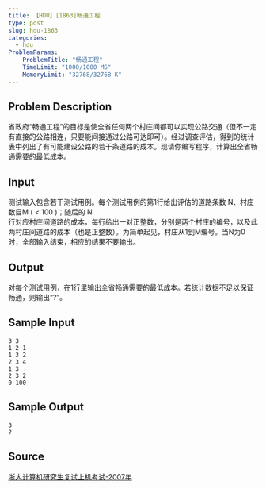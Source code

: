 ```yaml
---
title: 【HDU】[1863]畅通工程
type: post
slug: hdu-1863
categories:
  - hdu
ProblemParams:
    ProblemTitle: "畅通工程"
    TimeLimit: "1000/1000 MS"
    MemoryLimit: "32768/32768 K"
---
```


## Problem Description

省政府“畅通工程”的目标是使全省任何两个村庄间都可以实现公路交通（但不一定有直接的公路相连，只要能间接通过公路可达即可）。经过调查评估，得到的统计表中列出了有可能建设公路的若干条道路的成本。现请你编写程序，计算出全省畅通需要的最低成本。

## Input

测试输入包含若干测试用例。每个测试用例的第1行给出评估的道路条数 N、村庄数目M ( < 100 )；随后的 N  
行对应村庄间道路的成本，每行给出一对正整数，分别是两个村庄的编号，以及此两村庄间道路的成本（也是正整数）。为简单起见，村庄从1到M编号。当N为0时，全部输入结束，相应的结果不要输出。

## Output

对每个测试用例，在1行里输出全省畅通需要的最低成本。若统计数据不足以保证畅通，则输出“?”。

## Sample Input

```
3 3
1 2 1
1 3 2
2 3 4
1 3
2 3 2
0 100
```

## Sample Output

```
3
?

```

## Source

[浙大计算机研究生复试上机考试-2007年](https://acm.hdu.edu.cn//search.php?field=problem&key=%D5%E3%B4%F3%BC%C6%CB%E3%BB%FA%D1%D0%BE%BF%C9%FA%B8%B4%CA%D4%C9%CF%BB%FA%BF%BC%CA%D4-2007%C4%EA&source=1&searchmode=source)
